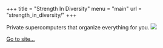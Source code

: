 +++
title = "Strength In Diversity"
menu  = "main"
url = "strength_in_diversity/"
+++

Private supercomputers that organize everything for you.
<img src="/img/work/StrengthInDiversity.png" id="strengthindiversity"></img>


<a target="_blank" href="https://strengthindiversity.com" class="link">Go to site...</a>